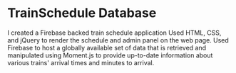 # TrainSchedule Database

I created a Firebase backed train schedule application
Used HTML, CSS, and jQuery to render the schedule and admin panel on the web page.
Used Firebase to host a globally available set of data that is retrieved and manipulated using Moment.js to provide up-to-date information about various trains' arrival times and minutes to arrival.

